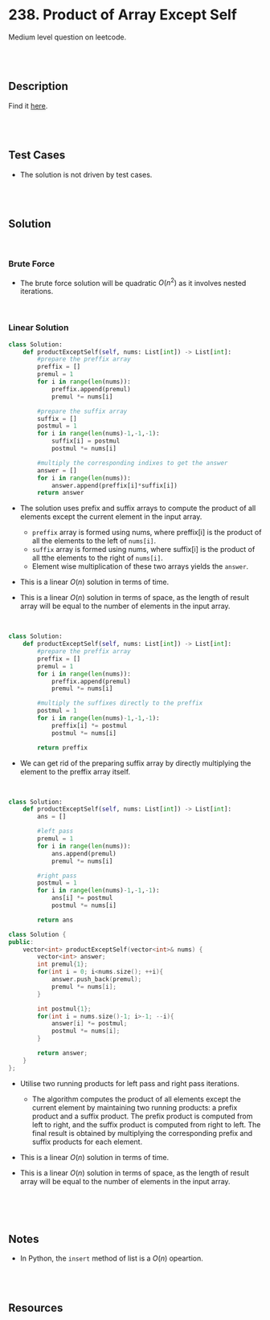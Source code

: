 # 238. Product of Array Except Self

Medium level question on leetcode.

<br>
<br>

## Description

Find it [here](https://leetcode.com/problems/product-of-array-except-self/description/).

<br>
<br>

## Test Cases

- The solution is not driven by test cases.

<br>
<br>

## Solution

<br>

### Brute Force

- The brute force solution will be quadratic $O(n^2)$ as it involves nested iterations.

<br>

### Linear Solution

```py
class Solution:
    def productExceptSelf(self, nums: List[int]) -> List[int]:
        #prepare the preffix array
        preffix = []
        premul = 1
        for i in range(len(nums)):
            preffix.append(premul)
            premul *= nums[i]

        #prepare the suffix array
        suffix = []
        postmul = 1
        for i in range(len(nums)-1,-1,-1):
            suffix[i] = postmul
            postmul *= nums[i]

        #multiply the corresponding indixes to get the answer
        answer = []
        for i in range(len(nums)):
            answer.append(preffix[i]*suffix[i])
        return answer
```

- The solution uses prefix and suffix arrays to compute the product of all elements except the current element in the input array.

  - `preffix` array is formed using nums, where preffix[i] is the product of all the elements to the left of `nums[i]`.
  - `suffix` array is formed using nums, where suffix[i] is the product of all tthe elements to the right of `nums[i]`.
  - Element wise multiplication of these two arrays yields the `answer`.

- This is a linear $O(n)$ solution in terms of time.
- This is a linear $O(n)$ solution in terms of space, as the length of result array will be equal to the number of elements in the input array.

<br>

```py
class Solution:
    def productExceptSelf(self, nums: List[int]) -> List[int]:
        #prepare the preffix array
        preffix = []
        premul = 1
        for i in range(len(nums)):
            preffix.append(premul)
            premul *= nums[i]

        #multiply the suffixes directly to the preffix
        postmul = 1
        for i in range(len(nums)-1,-1,-1):
            preffix[i] *= postmul
            postmul *= nums[i]

        return preffix
```

- We can get rid of the preparing suffix array by directly multiplying the element to the preffix array itself.

<br>

```py
class Solution:
    def productExceptSelf(self, nums: List[int]) -> List[int]:
        ans = []

        #left pass
        premul = 1
        for i in range(len(nums)):
            ans.append(premul)
            premul *= nums[i]

        #right pass
        postmul = 1
        for i in range(len(nums)-1,-1,-1):
            ans[i] *= postmul
            postmul *= nums[i]

        return ans
```

```cpp
class Solution {
public:
    vector<int> productExceptSelf(vector<int>& nums) {
        vector<int> answer;
        int premul{1};
        for(int i = 0; i<nums.size(); ++i){
            answer.push_back(premul);
            premul *= nums[i];
        }

        int postmul{1};
        for(int i = nums.size()-1; i>-1; --i){
            answer[i] *= postmul;
            postmul *= nums[i];
        }

        return answer;
    }
};
```

- Utilise two running products for left pass and right pass iterations.

  - The algorithm computes the product of all elements except the current element by maintaining two running products: a prefix product and a suffix product. The prefix product is computed from left to right, and the suffix product is computed from right to left. The final result is obtained by multiplying the corresponding prefix and suffix products for each element.

- This is a linear $O(n)$ solution in terms of time.
- This is a linear $O(n)$ solution in terms of space, as the length of result array will be equal to the number of elements in the input array.

<br>

<br>
<br>

## Notes

- In Python, the `insert` method of list is a $O(n)$ opeartion.

<br>
<br>

## Resources

<br>
<br>
